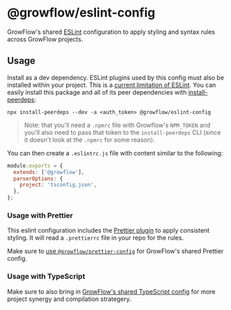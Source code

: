 # @growflow/eslint-config

GrowFlow's shared [ESLint](https://eslint.org/) configuration to apply styling and syntax rules across GrowFlow projects.

## Usage

Install as a dev dependency. ESLint plugins used by this config must also be installed within your project. This is a [current limitation of ESLint](https://github.com/eslint/rfcs/pull/5). You can easily install this package and all of its peer dependencies with [install-peerdeps](https://www.npmjs.com/package/install-peerdeps):

```
npx install-peerdeps --dev -a <auth_token> @growflow/eslint-config
```

> Note: that you'll need a `.npmrc` file with Growflow's `NPM_TOKEN` and you'll also need to pass that token to the `install-peerdeps` CLI (since it doesn't look at the `.npmrc` for some reason).

You can then create a `.eslintrc.js` file with content similar to the following:

```js
module.exports = {
  extends: ['@growflow'],
  parserOptions: {
    project: 'tsconfig.json',
  },
};
```

### Usage with Prettier

This eslint configuration includes the [Prettier plugin](https://github.com/prettier/eslint-config-prettier) to apply consistent styling. It will read a `.prettierrc` file in your repo for the rules.

Make sure to [use `@growflow/prettier-config`](https://www.npmjs.com/package/@growflow/prettier-config) for GrowFlow's shared Prettier config.

### Usage with TypeScript

Make sure to also bring in [GrowFlow's shared TypeScript config](https://www.npmjs.com/package/@growflow/tsconfig) for more project synergy and compilation strategery.
